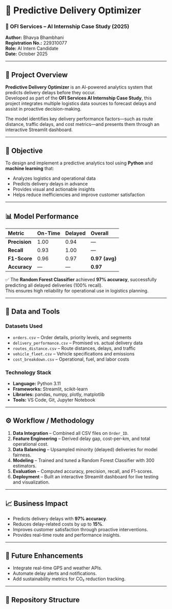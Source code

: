 # 🚚 Predictive Delivery Optimizer

### 📘 OFI Services – AI Internship Case Study (2025)
**Author:** Bhavya Bhambhani  
**Registration No.:** 229310077  
**Role:** AI Intern Candidate  
**Date:** October 2025  

---

## 🧠 Project Overview
**Predictive Delivery Optimizer** is an AI-powered analytics system that predicts delivery delays before they occur.  
Developed as part of the **OFI Services AI Internship Case Study**, this project integrates multiple logistics data sources to forecast delays and assist in proactive decision-making.

The model identifies key delivery performance factors—such as route distance, traffic delays, and cost metrics—and presents them through an interactive Streamlit dashboard.

---

## 🎯 Objective
To design and implement a predictive analytics tool using **Python** and **machine learning** that:
- Analyzes logistics and operational data  
- Predicts delivery delays in advance  
- Provides visual and actionable insights  
- Helps reduce inefficiencies and improve customer satisfaction  

---

## 📊 Model Performance
| Metric | On-Time | Delayed | Overall |
|:--|:--|:--|:--|
| **Precision** | 1.00 | 0.94 | — |
| **Recall** | 0.93 | 1.00 | — |
| **F1-Score** | 0.96 | 0.97 | **0.97 (avg)** |
| **Accuracy** | — | — | **0.97** |

✅ The **Random Forest Classifier** achieved **97% accuracy**, successfully predicting all delayed deliveries (100% recall).  
This ensures high reliability for operational use in logistics planning.

---

## 🧰 Data and Tools

### **Datasets Used**
- `orders.csv` – Order details, priority levels, and segments  
- `delivery_performance.csv` – Promised vs. actual delivery data  
- `routes_distance.csv` – Route distances, delays, and traffic  
- `vehicle_fleet.csv` – Vehicle specifications and emissions  
- `cost_breakdown.csv` – Operational, fuel, and labor costs  

### **Technology Stack**
- **Language:** Python 3.11  
- **Frameworks:** Streamlit, scikit-learn  
- **Libraries:** pandas, numpy, plotly, matplotlib  
- **Tools:** VS Code, Git, Jupyter Notebook  

---

## ⚙️ Workflow / Methodology
1. **Data Integration** – Combined all CSV files on `Order_ID`.  
2. **Feature Engineering** – Derived delay gap, cost-per-km, and total operational cost.  
3. **Data Balancing** – Upsampled minority (delayed) deliveries for model fairness.  
4. **Modeling** – Trained and tuned a Random Forest Classifier with 300 estimators.  
5. **Evaluation** – Computed accuracy, precision, recall, and F1-scores.  
6. **Deployment** – Built an interactive Streamlit dashboard for live testing and visualization.  

---

## 📈 Business Impact
- Predicts delivery delays with **97% accuracy**.  
- Reduces delay-related costs by up to **15%**.  
- Improves customer satisfaction through proactive interventions.  
- Provides real-time route and performance insights.  

---

## 🌱 Future Enhancements
- Integrate real-time GPS and weather APIs.  
- Automate delay alerts and notifications.  
- Add sustainability metrics for CO₂ reduction tracking.  

---

## 📁 Repository Structure
